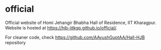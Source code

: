 # official
Official website of Homi Jehangir Bhabha Hall of Residence, IIT Kharagpur. Website is hosted at https://hjb-iitkgp.github.io/official/.

For cleaner code, check https://github.com/AAyushGuptAA/Hall-HJB repository

